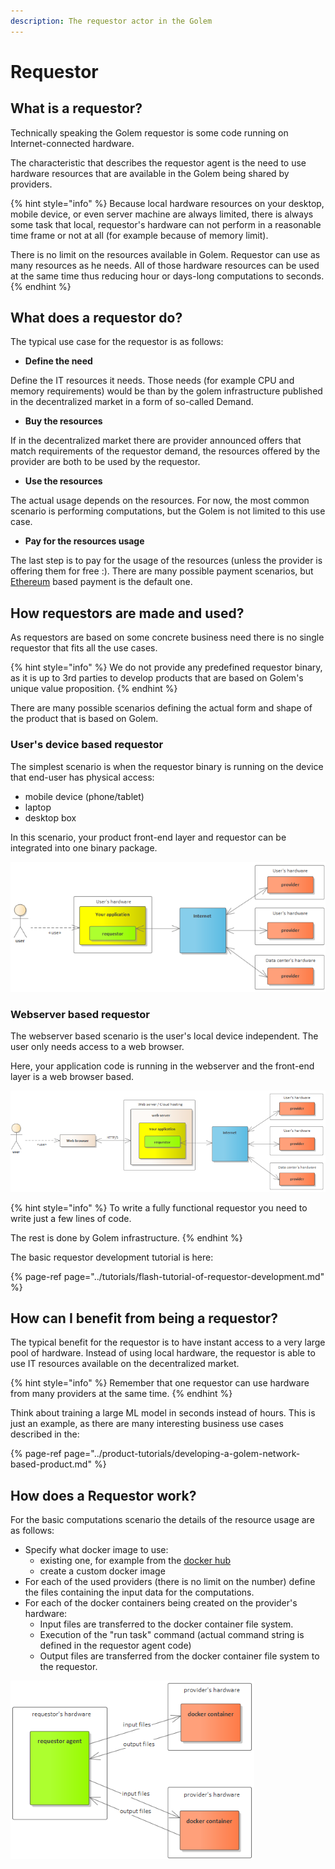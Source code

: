 ```yaml
---
description: The requestor actor in the Golem
---
```


# Requestor

## What is a requestor?

Technically speaking the Golem requestor is some code running on Internet-connected hardware.

The characteristic that describes the requestor agent is the need to use hardware resources that are available in the Golem being shared by providers. 

{% hint style="info" %}
Because local hardware resources on your desktop, mobile device, or even server machine are always limited, there is always some task that local, requestor's hardware can not perform in a reasonable time frame or not at all \(for example because of memory limit\).

There is no limit on the resources available in Golem. Requestor can use as many resources as he needs.  All of those hardware resources can be used at the same time thus reducing hour or days-long computations to seconds.
{% endhint %}

## What does a requestor do?

The typical use case for the requestor is as follows:

* **Define the need**

Define the IT resources it needs. Those needs \(for example CPU and memory requirements\) would be than by the golem infrastructure published in the decentralized market in a form of so-called Demand. 

* **Buy the resources**

If in the decentralized market there are provider announced offers that match requirements of the requestor demand, the resources offered by the provider are both to be used by the requestor.

* **Use the resources**

The actual usage depends on the resources. For now, the most common scenario is performing computations, but the Golem is not limited to this use case.

* **Pay for the resources usage**

The last step is to pay for the usage of the resources \(unless the provider is offering them for free :\). There are many possible payment scenarios, but [Ethereum](https://ethereum.org/) based payment is the default one.

## How requestors are made and used?

As requestors are based on some concrete business need there is no single requestor that fits all the use cases.

{% hint style="info" %}
We do not provide any predefined requestor binary, as it is up to 3rd parties to develop products that are based on Golem's unique value proposition. 
{% endhint %}

There are many possible scenarios defining the actual form and shape of the product that is based on Golem.

### User's device based requestor

The simplest scenario is when the requestor binary is running on the device that end-user has physical access:

* mobile device \(phone/tablet\)
* laptop
* desktop box

In this scenario, your product front-end layer and requestor can be integrated into one binary package.

![User&apos;s device based requestor](../.gitbook/assets/requestor-tutorial-basic-usage%20%284%29.png)

### Webserver based requestor

The webserver based scenario is the user's local device independent. The user only needs access to a web browser.

Here, your application code is running in the webserver and the front-end layer is a web browser based.

![Webserver based requestor](../.gitbook/assets/requestor-tutorial-web-based%20%281%29.png)

{% hint style="info" %}
To write a fully functional requestor you need to write just a few lines of code. 

The rest is done by Golem infrastructure.
{% endhint %}

The basic requestor development tutorial is here:

{% page-ref page="../tutorials/flash-tutorial-of-requestor-development.md" %}

## How can I benefit from being a requestor?

The typical benefit for the requestor is to have instant access to a very large pool of hardware. Instead of using local hardware, the requestor is able to use IT resources available on the decentralized market. 

{% hint style="info" %}
Remember that one requestor can use hardware from many providers at the same time. 
{% endhint %}

Think about training a large ML model in seconds instead of hours. This is just an example, as there are many interesting business use cases described in the:

{% page-ref page="../product-tutorials/developing-a-golem-network-based-product.md" %}

## How does a Requestor work?

For the basic computations scenario the details of the resource usage are as follows:

* Specify what docker image to use:
  * existing one, for example from the [docker hub](https://hub.docker.com/)
  * create a custom docker image
* For each of the used providers \(there is no limit on the number\) define the files containing the input data for the computations.
* For each of the docker containers being created on the provider's hardware:
  * Input files are transferred to the docker container file system.
  * Execution of the "run task" command \(actual command string is defined in the requestor agent code\)
  * Output files are transferred from the docker container file system to the requestor.

![Logical data flow](../.gitbook/assets/requestor-tutorial-data-flow%20%282%29.png)

